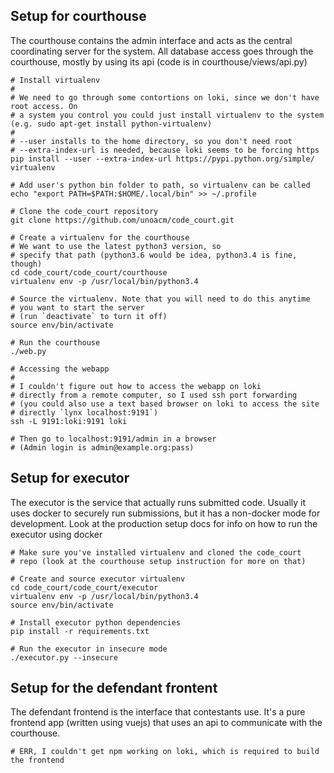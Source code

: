 ## Setup for courthouse

The courthouse contains the admin interface and acts as the central coordinating
server for the system. All database access goes through the courthouse, mostly by
using its api (code is in courthouse/views/api.py)

```
# Install virtualenv
#
# We need to go through some contortions on loki, since we don't have root access. On
# a system you control you could just install virtualenv to the system (e.g. sudo apt-get install python-virtualenv)
#
# --user installs to the home directory, so you don't need root
# --extra-index-url is needed, because loki seems to be forcing https
pip install --user --extra-index-url https://pypi.python.org/simple/ virtualenv

# Add user's python bin folder to path, so virtualenv can be called
echo "export PATH=$PATH:$HOME/.local/bin" >> ~/.profile

# Clone the code_court repository
git clone https://github.com/unoacm/code_court.git

# Create a virtualenv for the courthouse
# We want to use the latest python3 version, so
# specify that path (python3.6 would be idea, python3.4 is fine, though)
cd code_court/code_court/courthouse
virtualenv env -p /usr/local/bin/python3.4

# Source the virtualenv. Note that you will need to do this anytime
# you want to start the server
# (run `deactivate` to turn it off)
source env/bin/activate

# Run the courthouse
./web.py

# Accessing the webapp
#
# I couldn't figure out how to access the webapp on loki
# directly from a remote computer, so I used ssh port forwarding
# (you could also use a text based browser on loki to access the site
# directly `lynx localhost:9191`)
ssh -L 9191:loki:9191 loki

# Then go to localhost:9191/admin in a browser
# (Admin login is admin@example.org:pass)
```

## Setup for executor

The executor is the service that actually runs submitted code. Usually
it uses docker to securely run submissions, but it has a non-docker
mode for development. Look at the production setup docs for info on how
to run the executor using docker

```
# Make sure you've installed virtualenv and cloned the code_court
# repo (look at the courthouse setup instruction for more on that)

# Create and source executor virtualenv
cd code_court/code_court/executor
virtualenv env -p /usr/local/bin/python3.4
source env/bin/activate

# Install executor python dependencies
pip install -r requirements.txt

# Run the executor in insecure mode
./executor.py --insecure
```

## Setup for the defendant frontent

The defendant frontend is the interface that contestants use. It's a pure
frontend app (written using vuejs) that uses an api to communicate with the courthouse.

```
# ERR, I couldn't get npm working on loki, which is required to build the frontend
```
